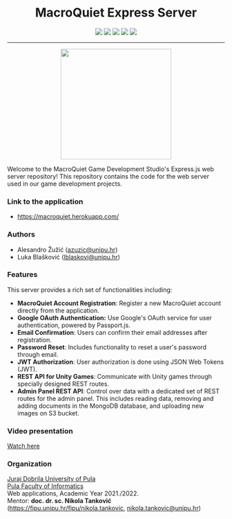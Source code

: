 <div align="center">
  <h1>MacroQuiet Express Server</h1>  
  <img src="https://img.shields.io/badge/Express.js-000000?style=for-the-badge&logo=express&logoColor=white" />
  <img src="https://img.shields.io/badge/JWT-000000?style=for-the-badge&logo=JSON%20web%20tokens&logoColor=white" />
  <img src="https://img.shields.io/badge/MongoDB-4EA94B?style=for-the-badge&logo=mongodb&logoColor=white" />
  <img src="https://img.shields.io/badge/Amazon_AWS-FF9900?style=for-the-badge&logo=amazonaws&logoColor=white" />
  <img src="https://img.shields.io/badge/Heroku-430098?style=for-the-badge&logo=heroku&logoColor=white" />
</div>

<hr />
<div align="center">
<img src="/public/macroquiet_logo.png?raw=true" width="256">
</div>

Welcome to the MacroQuiet Game Development Studio's Express.js web server repository! This repository contains the code for the web server used in our game development projects.


### Link to the application
- https://macroquiet.herokuapp.com/

### Authors
-   Alesandro Žužić (azuzic@unipu.hr)
-   Luka Blašković (lblaskovi@unipu.hr)

### Features
This server provides a rich set of functionalities including:
- **MacroQuiet Account Registration**: Register a new MacroQuiet account directly from the application.
- **Google OAuth Authentication:** Use Google's OAuth service for user authentication, powered by Passport.js.
- **Email Confirmation**: Users can confirm their email addresses after registration.
- **Password Reset**: Includes functionality to reset a user's password through email.
- **JWT Authorization**: User authorization is done using JSON Web Tokens (JWT).
- **REST API for Unity Games**: Communicate with Unity games through specially designed REST routes.
- **Admin Panel REST API**: Control over data with a dedicated set of REST routes for the admin panel. This includes reading data, removing and adding documents in the MongoDB database, and uploading new images on S3 bucket.

### Video presentation
[Watch here](https://www.youtube.com/watch?v=R58tw1SOpjY)

### Organization
[Juraj Dobrila University of Pula](http://www.unipu.hr/)  
[Pula Faculty of Informatics](https://fipu.unipu.hr/)  
Web applications, Academic Year 2021./2022.  
Mentor: **doc. dr. sc. Nikola Tanković** (https://fipu.unipu.hr/fipu/nikola.tankovic, nikola.tankovic@unipu.hr)
